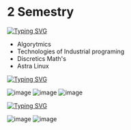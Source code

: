 # 2 Semestry

[![Typing SVG](https://readme-typing-svg.herokuapp.com?font=Fira+Code&pause=1000&color=DE4AF7&random=false&width=435&lines=My+Lessons)](https://git.io/typing-svg)
  <ul>
     <li>Algorytmics</li>
     <li>Technologies of Industrial programing</li>
     <li>Discretics Math's</li>
     <li>Astra Linux</li>
   </ul>



[![Typing SVG](https://readme-typing-svg.herokuapp.com?font=Fira+Code&pause=1000&color=DE4AF7&random=false&width=435&lines=Stack)](https://git.io/typing-svg)

![image](https://github.com/Luksorus/profile/assets/82079561/e60cd25a-8c47-444c-9dfe-faae9bb2e9df)
![image](https://github.com/Luksorus/profile/assets/82079561/97779165-471a-4292-93c5-4e72e5648e8a)
![image](https://github.com/Luksorus/profile/assets/82079561/f0712898-35b2-4994-a205-1a21cd12b34d)

[![Typing SVG](https://readme-typing-svg.herokuapp.com?font=Fira+Code&pause=1000&color=DE4AF7&random=false&width=435&lines=OS)](https://git.io/typing-svg)

![image](https://github.com/Luksorus/profile/assets/82079561/335ca951-a13b-46f9-8ca8-3bbc7c1b8890)
![image](https://github.com/Luksorus/profile/assets/82079561/6c55e245-8d9f-4691-a81e-041a824dde02)



